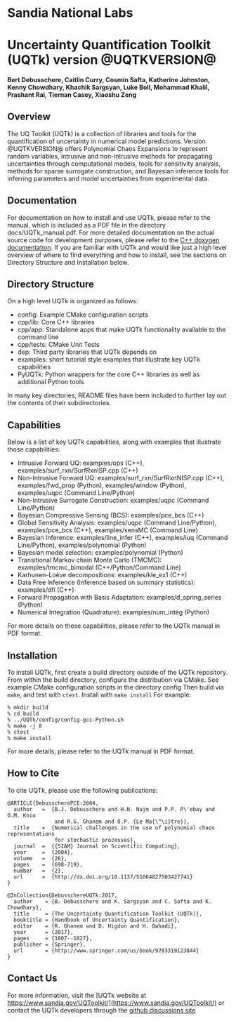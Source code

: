 # Sandia National Labs
# Uncertainty Quantification Toolkit (UQTk) version @UQTKVERSION@

#### Bert Debusschere, Caitlin Curry, Cosmin Safta, Katherine Johnston, Kenny Chowdhary, Khachik Sargsyan, Luke Boll, Mohammad Khalil, Prashant Rai, Tiernan Casey, Xiaoshu Zeng

## Overview
The UQ Toolkit (UQTk) is a collection of libraries and tools for the
quantification of uncertainty in numerical model predictions. Version
@UQTKVERSION@ offers Polynomial Chaos Expansions to represent random variables,
intrusive and non-intrusive methods for propagating uncertainties through
computational models, tools for sensitivity analysis, methods for sparse
surrogate construction, and Bayesian inference tools for inferring parameters
and model uncertainties from experimental data.

## Documentation
For documentation on how to install and use UQTk, please refer to the manual,
which is included as a PDF file in the directory docs/UQTk_manual.pdf. For more
detailed documentation on the actual source code for development purposes,
please refer to the [C++ doxygen documentation](https://sandialabs.github.io/UQTk/).
If you are familiar with UQTk and would like just a high level overview of where to find
everything and how to install, see the sections on Directory Structure and
Installation below.

## Directory Structure
On a high level UQTk is organized as follows:
* config: Example CMake configuration scripts
* cpp/lib: Core C++ libraries
* cpp/app: Standalone apps that make UQTk functionality available to the command line
* cpp/tests: CMake Unit Tests
* dep: Third party libraries that UQTk depends on
* examples: short tutorial style examples that illustrate key UQTk capabilities
* PyUQTk: Python wrappers for the core C++ libraries as well as additional Python tools

In many key directories, README files have been included to further lay out the
contents of their subdirectories.

## Capabilities
Below is a list of key UQTk capabilities, along with examples that illustrate those
capabilities:
* Intrusive Forward UQ: examples/ops (C++), examples/surf_rxn/SurfRxnISP.cpp (C++)
* Non-Intrusive Forward UQ: examples/surf_rxn/SurfRxnNISP.cpp (C++), examples/fwd_prop (Python),
  examples/window (Python), examples/uqpc (Command Line/Python)
* Non-Intrusive Surrogate Construction: examples/uqpc (Command Line/Python)
* Bayesian Compressive Sensing (BCS): examples/pce_bcs (C++)
* Global Sensitivity Analysis: examples/uqpc (Command Line/Python), examples/pce_bcs (C++), examples/sensMC (Command Line)
* Bayesian Inference: examples/line_infer (C++), examples/iuq (Command Line/Python), examples/polynomial (Python)
* Bayesian model selection: examples/polynomial (Python)
* Transitional Markov chain Monte Carlo (TMCMC): examples/tmcmc_bimodal (C++/Python/Command Line)
* Karhunen-Loève decompositions: examples/kle_ex1 (C++)
* Data Free Inference (Inference based on summary statistics): examples/dfi (C++)
* Forward Propagation with Basis Adaptation: examples/d_spring_series (Python)
* Numerical Integration (Quadrature): examples/num_integ (Python)

For more details on these capabilities, please refer to the UQTk manual in PDF format.

## Installation
To install UQTk, first create a build directory outside of the UQTk repository.
From within the build directory, configure the distribution via CMake. See example
CMake configuration scripts in the directory config
Then build via ``make``, and test with ``ctest``. Install with ``make install``
For example:
```
% mkdir build
% cd build
% ../UQTk/config/config-gcc-Python.sh
% make -j 8
% ctest
% make install
```

For more details, please refer to the UQTk manual in PDF format.


## How to Cite
To cite UQTk, please use the following publications:

```
@ARTICLE{DebusscherePCE:2004,
  author   =  {B.J. Debusschere and H.N. Najm and P.P. P\'ebay and O.M. Knio
               and R.G. Ghanem and O.P. {Le Ma{\^\i}tre}},
  title    =  {Numerical challenges in the use of polynomial chaos representations
               for stochastic processes},
  journal  =  {{SIAM} Journal on Scientific Computing},
  year     =  {2004},
  volume   =  {26},
  pages    =  {698-719},
  number   =  {2},
  url      =  {http://dx.doi.org/10.1137/S1064827503427741}
}

@InCollection{DebusschereUQTk:2017,
  author    = {B. Debusschere and K. Sargsyan and C. Safta and K. Chowdhary},
  title     = {The Uncertainty Quantification Toolkit (UQTk)},
  booktitle = {Handbook of Uncertainty Quantification},
  editor    = {R. Ghanem and D. Higdon and H. Owhadi},
  year      = {2017},
  pages     = {1807--1827},
  publisher = {Springer},
  url       = {http://www.springer.com/us/book/9783319123844}
}
```

## Contact Us
For more information, visit the [UQTk website at https://www.sandia.gov/UQToolkit/](https://www.sandia.gov/UQToolkit/) or contact the UQTk developers through the [github discussions site](https://github.com/sandialabs/UQTk/discussions)
